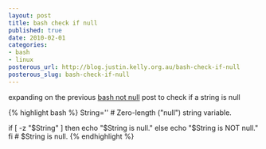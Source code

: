 ```yaml
--- 
layout: post
title: bash check if null
published: true
date: 2010-02-01
categories: 
- bash
- linux
posterous_url: http://blog.justin.kelly.org.au/bash-check-if-null
posterous_slug: bash-check-if-null
---
```

expanding on the previous [bash not null](http://blog.justin.kelly.org.au/bash-check-if-not-null)  post
to check if a string is null

{% highlight bash %}
String='' # Zero-length ("null") string variable. 

if [ -z "$String" ] 
then 
 echo "\$String is null." 
else 
 echo "\$String is NOT null." 
fi # $String is null. 
{% endhighlight %}
